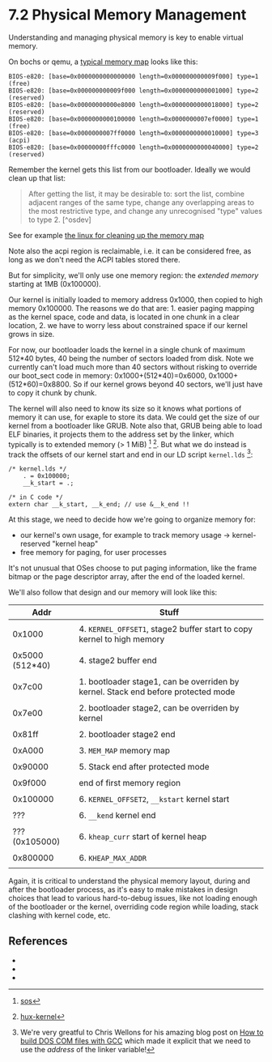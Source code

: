 # 7.2 Physical Memory Management

Understanding and managing physical memory is key to enable virtual memory.

On bochs or qemu, a [typical memory
map](https://wiki.osdev.org/Memory_Map_(x86)#Overview) looks like this:

```
BIOS-e820: [base=0x0000000000000000 length=0x000000000009f000] type=1 (free)
BIOS-e820: [base=0x000000000009f000 length=0x0000000000001000] type=2 (reserved)
BIOS-e820: [base=0x00000000000e8000 length=0x0000000000018000] type=2 (reserved)
BIOS-e820: [base=0x0000000000100000 length=0x0000000007ef0000] type=1 (free)
BIOS-e820: [base=0x0000000007ff0000 length=0x0000000000010000] type=3 (acpi)
BIOS-e820: [base=0x00000000fffc0000 length=0x0000000000040000] type=2 (reserved)
```

Remember the kernel gets this list from our bootloader. Ideally we would clean
up that list:

> After getting the list, it may be desirable to: sort the list, combine
> adjacent ranges of the same type, change any overlapping areas to the most
> restrictive type, and change any unrecognised "type" values to type 2. [^osdev]

See for example [the linux for cleaning up the memory
map](https://github.com/torvalds/linux/blob/f0e18b03fcafd8344539101f564ae358950ae892/arch/x86/kernel/e820.c#L83)

Note also the acpi region is reclaimable, i.e. it can be considered free, as
long as we don't need the ACPI tables stored there.

But for simplicity, we'll only use one memory region: the *extended memory*
starting at 1MB (0x100000).

Our kernel is initially loaded to memory address 0x1000, then copied to high
memory 0x100000. The reasons we do that are: 1. easier paging mapping as the
kernel space, code and data, is located in one chunk in a clear location, 2. we
have to worry less about constrained space if our kernel grows in size.

For now, our bootloader loads the kernel in a single chunk of maximum 512\*40
bytes, 40 being the number of sectors loaded from disk. Note we currently can't
load much more than 40 sectors without risking to override our boot_sect code
in memory: 0x1000+(512\*40)=0x6000, 0x1000+(512\*60)=0x8800. So if our kernel
grows beyond 40 sectors, we'll just have to copy it chunk by chunk.

The kernel will also need to know its size so it knows what portions of memory
it can use, for exaple to store its data. We could get the size of our kernel
from a bootloader like GRUB. Note also that, GRUB being able to load ELF
binaries, it projects them to the address set by the linker, which typically is
to extended memory (> 1 MiB) [^sos] [^hux-kernel]. But what we do instead is
track the offsets of our kernel start and end in our LD script
`kernel.lds` [^nullprog]:

```
/* kernel.lds */
    . = 0x100000;
    __k_start = .;

/* in C code */
extern char __k_start, __k_end; // use &__k_end !!
```

At this stage, we need to decide how we're going to organize memory for:

- our kernel's own usage, for example to track memory usage → kernel-reserved
  "kernel heap"
- free memory for paging, for user processes

It's not unusual that OSes choose to put paging information, like the frame
bitmap or the page descriptor array, after the end of the loaded kernel.

We'll also follow that design and our memory will look like this:

| Addr            | Stuff                                                                             |
|-----------------|-----------------------------------------------------------------------------------|
|                 |                                                                                   |
| 0x1000          | 4. `KERNEL_OFFSET1`, stage2 buffer start to copy kernel to high memory            |
|                 |                                                                                   |
| 0x5000 (512*40) | 4. stage2 buffer end                                                              |
|                 |                                                                                   |
| 0x7c00          | 1. bootloader stage1, can be overriden by kernel. Stack end before protected mode |
|                 |                                                                                   |
| 0x7e00          | 2. bootloader stage2, can be overriden by kernel                                  |
|                 |                                                                                   |
| 0x81ff          | 2. bootloader stage2 end                                                          |
|                 |                                                                                   |
| 0xA000          | 3. `MEM_MAP` memory map                                                           |
|                 |                                                                                   |
| 0x90000         | 5. Stack end after protected mode                                                 |
|                 |                                                                                   |
| 0x9f000         | end of first memory region                                                        |
|                 |                                                                                   |
| 0x100000        | 6. `KERNEL_OFFSET2`, `__kstart` kernel start                                      |
|                 |                                                                                   |
| ???             | 6. `__kend` kernel end                                                            |
|                 |                                                                                   |
| ??? (0x105000)  | 6. `kheap_curr` start of kernel heap                                              |
|                 |                                                                                   |
| 0x800000        | 6. `KHEAP_MAX_ADDR`                                                               |
|                 |                                                                                   |

Again, it is critical to understand the physical memory layout, during and
after the bootloader process, as it's easy to make mistakes in design choices
that lead to various hard-to-debug issues, like not loading enough of the
bootloader or the kernel, overriding code region while loading, stack clashing
with kernel code, etc.



## References

- [^sos]: [sos](sos.enix.org/)
- [^hux-kernel]: [hux-kernel](https://github.com/josehu07/hux-kernel)
- [^nullprog]: We're very greatful to Chris Wellons for his amazing blog post
  on [How to build DOS COM files with
  GCC](https://nullprogram.com/blog/2014/12/09/) which made it explicit that we
  need to use the *address* of the linker variable!
